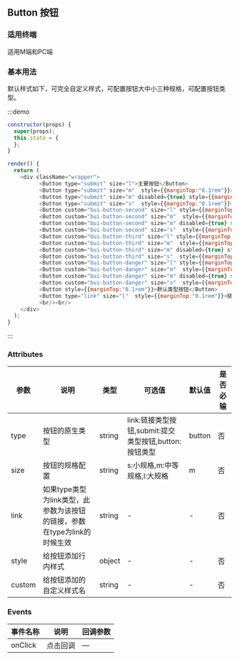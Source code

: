 ## Button 按钮
### 适用终端

适用M端和PC端

### 基本用法

默认样式如下，可完全自定义样式，可配置按钮大中小三种规格，可配置按钮类型。

:::demo 

```js
constructor(props) {
  super(props);
  this.state = {
  };  
}

render() {    
  return (
    <div className="wrapper">
          <Button type="submit" size="l">主要按钮</Button>
          <Button type="submit" size="m"  style={{marginTop:"0.1rem"}}>主要按钮</Button>
          <Button type="submit" size="m" disabled={true} style={{marginTop:"0.1rem"}}>主要按钮</Button>
          <Button type="submit" size="s"  style={{marginTop:"0.1rem"}}>主要按钮</Button>
          <Button custom="bui-button-second" size="l" style={{marginTop:"0.1rem"}}>次要按钮</Button>
          <Button custom="bui-button-second" size="m"  style={{marginTop:"0.1rem"}}>次要按钮</Button>
          <Button custom="bui-button-second" size="m" disabled={true} style={{marginTop:"0.1rem"}}>次要按钮</Button>
          <Button custom="bui-button-second" size="s"  style={{marginTop:"0.1rem"}}>次要按钮</Button>
          <Button custom="bui-button-third" size="l" style={{marginTop:"0.1rem"}}>虚线按钮</Button>
          <Button custom="bui-button-third" size="m"  style={{marginTop:"0.1rem"}}>虚线按钮</Button>
          <Button custom="bui-button-third" size="m" disabled={true} style={{marginTop:"0.1rem"}}>虚线按钮</Button>
          <Button custom="bui-button-third" size="s"  style={{marginTop:"0.1rem"}}>虚线按钮</Button>
          <Button custom="bui-button-danger" size="l" style={{marginTop:"0.1rem"}}>危险按钮</Button>
          <Button custom="bui-button-danger" size="m"  style={{marginTop:"0.1rem"}}>危险按钮</Button>
          <Button custom="bui-button-danger" size="m" disabled={true} style={{marginTop:"0.1rem"}}>危险按钮</Button>
          <Button custom="bui-button-danger" size="s"  style={{marginTop:"0.1rem"}}>危险按钮</Button>
          <Button style={{marginTop:"0.1rem"}}>默认类型按钮</Button>
          <Button type="link" size="l"  style={{marginTop:"0.1rem"}}>链接式按钮</Button>
          <br/><br/>          
    </div>
  );
}
```
:::

### Attributes
| 参数        | 说明          | 类型      | 可选值       | 默认值  |  是否必输  |
|------------ |-------------- |---------- |----------- |-------- | -------- |
| type        | 按钮的原生类型 | string    | link:链接类型按钮,submit:提交类型按钮,button:按钮类型| button | 否|
| size        | 按钮的规格配置 | string    | s:小规格,m:中等规格,l:大规格| m | 否|
| link        | 如果type类型为link类型，此参数为该按钮的链接，参数在type为link的时候生效 | string    | - | - | 否|
| style       | 给按钮添加行内样式 | object    | - | - | 否|
| custom      | 给按钮添加的自定义样式名 | string   | - | - | 否|


### Events
| 事件名称   | 说明    | 回调参数      |
|---------- |-------- |---------- |
| onClick  | 点击回调 | — |


